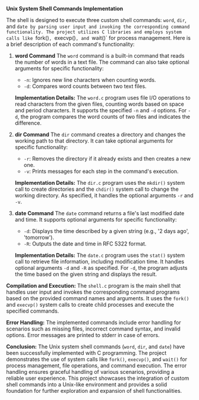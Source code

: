 **Unix System Shell Commands Implementation**

The shell is designed to execute three custom shell commands: `word`, `dir`, and `date by parsing user input and invoking the corresponding command functionality. The project utilizes C libraries and employs system calls like `fork()`, `execvp()`, and `wait()` for process management. Here is a brief description of each command's functionality:

1. **word Command**
   The `word` command is a built-in command that reads the number of words in a text file. The command can also take optional arguments for specific functionality:
   - `-n`: Ignores new line characters when counting words.
   - `-d`: Compares word counts between two text files.

   **Implementation Details:**
   The `word.c` program uses file I/O operations to read characters from the given files, counting words based on space and period characters. It supports the specified `-n` and `-d` options. For `-d`, the program compares the word counts of two files and indicates the difference.

2. **dir Command**
   The `dir` command creates a directory and changes the working path to that directory. It can take optional arguments for specific functionality:
   - `-r`: Removes the directory if it already exists and then creates a new one.
   - `-v`: Prints messages for each step in the command's execution.

   **Implementation Details:**
   The `dir.c` program uses the `mkdir()` system call to create directories and the `chdir()` system call to change the working directory. As specified, it handles the optional arguments `-r` and `-v`.

3. **date Command**
   The `date` command returns a file's last modified date and time. It supports optional arguments for specific functionality:
   - `-d`: Displays the time described by a given string (e.g., '2 days ago', 'tomorrow').
   - `-R`: Outputs the date and time in RFC 5322 format.

   **Implementation Details:**
   The `date.c` program uses the `stat()` system call to retrieve file information, including modification time. It handles optional arguments `-d` and `-R` as specified. For `-d`, the program adjusts the time based on the given string and displays the result.

**Compilation and Execution:**
The `shell.c` program is the main shell that handles user input and invokes the corresponding command programs based on the provided command names and arguments. It uses the `fork()` and `execvp()` system calls to create child processes and execute the specified commands.

**Error Handling:**
The implemented commands include error handling for scenarios such as missing files, incorrect command syntax, and invalid options. Error messages are printed to stderr in case of errors.

**Conclusion:**
The Unix system shell commands (`word`, `dir`, and `date`) have been successfully implemented with C programming. The project demonstrates the use of system calls like `fork()`, `execvp()`, and `wait()` for process management, file operations, and command execution. The error handling ensures graceful handling of various scenarios, providing a reliable user experience. This project showcases the integration of custom shell commands into a Unix-like environment and provides a solid foundation for further exploration and expansion of shell functionalities.
